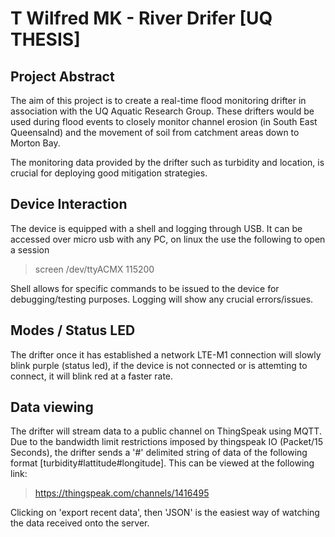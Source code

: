 # T Wilfred MK - River Drifer [UQ THESIS] <br />

## Project Abstract <br />
The aim of this project is to create a real-time flood monitoring drifter in association
with the UQ Aquatic Research Group. These drifters would be used during flood events
to closely monitor channel erosion (in South East Queensalnd) and the movement of
soil from catchment areas down to Morton Bay.

The monitoring data provided by the drifter such as turbidity and location, is crucial
for deploying good mitigation strategies.

## Device Interaction <br />
The device is equipped with a shell and logging through USB. It can be accessed over micro usb with any PC, on linux the use the following to open a session
>screen /dev/ttyACMX 115200

Shell allows for specific commands to be issued to the device for debugging/testing purposes. Logging will show any crucial errors/issues. 

## Modes / Status LED <br />

The drifter once it has established a network LTE-M1 connection will slowly blink purple (status led), if the device is not connected
or is attemting to connect, it will blink red at a faster rate. 


## Data viewing <br />

The drifter will stream data to a public channel on ThingSpeak using MQTT. Due to the bandwidth limit restrictions imposed by thingspeak IO (Packet/15 Seconds), the drifter sends a '#' delimited string of data of the following format [turbidity#lattitude#longitude].  This can be viewed at the following link:

>https://thingspeak.com/channels/1416495

Clicking on 'export recent data', then 'JSON' is the easiest way of watching the data received onto the server. 

<br />